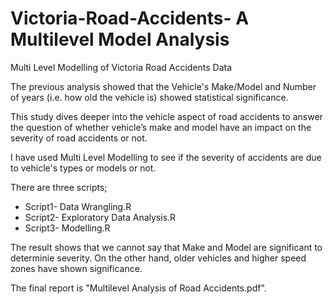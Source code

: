 # Victoria-Road-Accidents- A Multilevel Model Analysis
Multi Level Modelling of Victoria Road Accidents Data

The previous analysis showed that the Vehicle's Make/Model and Number of years (i.e. how old the vehicle is) showed statistical significance.

This study dives deeper into the vehicle aspect of road accidents to answer the question of whether vehicle’s make and model have an impact on the severity of road accidents or not.

I have used Multi Level Modelling to see if the severity of accidents are due to vehicle's types or models or not.

There are three scripts;
<ul>
<li>Script1- Data Wrangling.R</li>
<li>Script2- Exploratory Data Analysis.R</li>
<li>Script3- Modelling.R</li>
</ul>

The result shows that we cannot say that Make and Model are significant to determinie severity. On the other hand, older vehicles and higher speed zones have shown significance. 

The final report is "Multilevel Analysis of Road Accidents.pdf".
